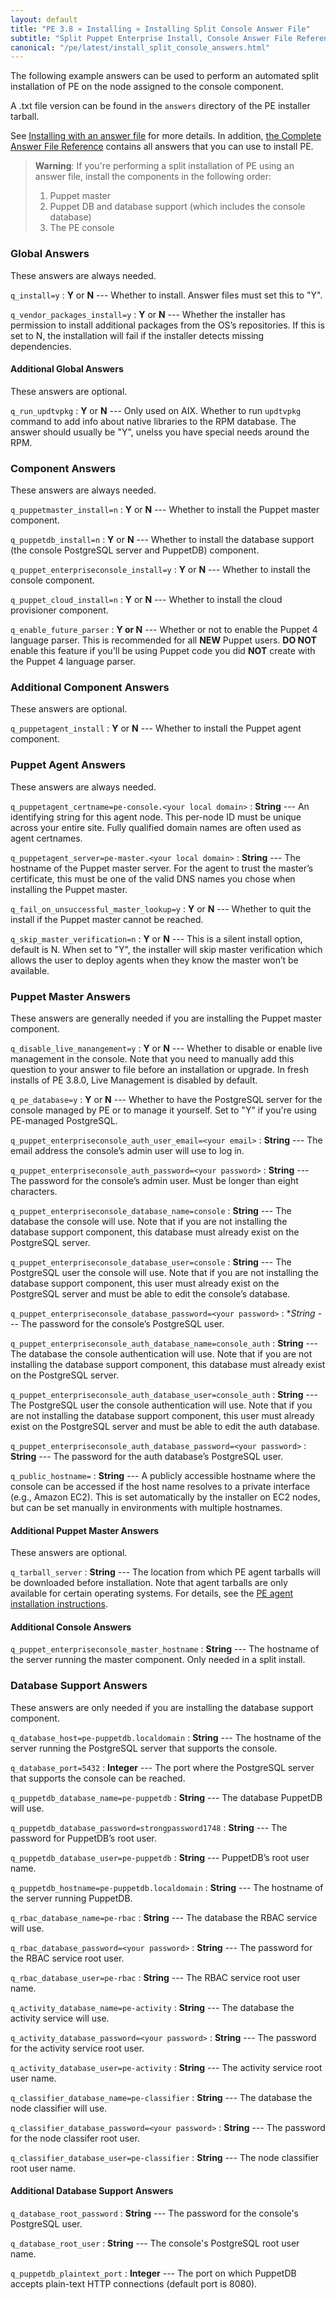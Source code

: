 ```yaml
---
layout: default
title: "PE 3.8 » Installing » Installing Split Console Answer File"
subtitle: "Split Puppet Enterprise Install, Console Answer File Reference"
canonical: "/pe/latest/install_split_console_answers.html"
---
```


The following example answers can be used to perform an automated split installation of PE on the node assigned to the console component.

A .txt file version can be found in the `answers` directory of the PE installer tarball.

See [Installing with an answer file](./install_automated.html) for more details. In addition, [the Complete Answer File Reference](./install_complete_answer_file_reference.html) contains all answers that you can use to install PE.

>**Warning**: If you're performing a split installation of PE using an answer file, install the components in the following order:
>
> 1. Puppet master
> 2. Puppet DB and database support (which includes the console database)
> 3. The PE console

### Global Answers

These answers are always needed.

`q_install=y`
: **Y** or **N** --- Whether to install. Answer files must set this to "Y".

`q_vendor_packages_install=y`
: **Y** or **N** --- Whether the installer has permission to install additional packages from the OS’s repositories. If this is set to N, the installation will fail if the installer detects missing dependencies.

#### Additional Global Answers

These answers are optional.

`q_run_updtvpkg`
: **Y** or **N** --- Only used on AIX. Whether to run `updtvpkg` command to add info about native libraries to the RPM database. The answer should usually be "Y", unelss you have special needs around the RPM.

### Component Answers

These answers are always needed.

`q_puppetmaster_install=n`
: **Y** or **N** --- Whether to install the Puppet master component.

`q_puppetdb_install=n`
: **Y** or **N** --- Whether to install the database support (the console PostgreSQL server and PuppetDB) component.

`q_puppet_enterpriseconsole_install=y`
: **Y** or **N** --- Whether to install the console component.

`q_puppet_cloud_install=n`
: **Y** or **N** --- Whether to install the cloud provisioner component.

`q_enable_future_parser`
: **Y or N** --- Whether or not to enable the Puppet 4 language parser. This is recommended for all **NEW** Puppet users. **DO NOT** enable this feature if you'll be using Puppet code you did **NOT** create with the Puppet 4 language parser.

### Additional Component Answers

These answers are optional.

`q_puppetagent_install`
: **Y** or **N** --- Whether to install the Puppet agent component.

### Puppet Agent Answers
These answers are always needed.

`q_puppetagent_certname=pe-console.<your local domain>`
: **String** --- An identifying string for this agent node. This per-node ID must be unique across your entire site. Fully qualified domain names are often used as agent certnames.

`q_puppetagent_server=pe-master.<your local domain>`
: **String** --- The hostname of the Puppet master server. For the agent to trust the master’s certificate, this must be one of the valid DNS names you chose when installing the Puppet master.

`q_fail_on_unsuccessful_master_lookup=y`
: **Y** or **N** --- Whether to quit the install if the Puppet master cannot be reached.

`q_skip_master_verification=n`
: **Y** or **N** --- This is a silent install option, default is N. When set to "Y", the installer will skip master verification which allows the user to deploy agents when they know the master won’t be available.

### Puppet Master Answers
These answers are generally needed if you are installing the Puppet master component.

`q_disable_live_manangement=y`
: **Y** or **N** --- Whether to disable or enable live management in the console. Note that you need to manually add this question to your answer to file before an installation or upgrade. In fresh installs of PE 3.8.0, Live Management is disabled by default.

`q_pe_database=y`
: **Y** or **N** --- Whether to have the PostgreSQL server for the console managed by PE or to manage it yourself. Set to "Y" if you're using PE-managed PostgreSQL.

`q_puppet_enterpriseconsole_auth_user_email=<your email>`
: **String** --- The email address the console’s admin user will use to log in.

`q_puppet_enterpriseconsole_auth_password=<your password>`
: **String** --- The password for the console’s admin user. Must be longer than eight characters.

`q_puppet_enterpriseconsole_database_name=console`
: **String** --- The database the console will use. Note that if you are not installing the database support component, this database must already exist on the PostgreSQL server.

`q_puppet_enterpriseconsole_database_user=console`
: **String** --- The PostgreSQL user the console will use. Note that if you are not installing the database support component, this user must already exist on the PostgreSQL server and must be able to edit the console’s database.

`q_puppet_enterpriseconsole_database_password=<your password>`
: **String* --- The password for the console’s PostgreSQL user.

`q_puppet_enterpriseconsole_auth_database_name=console_auth`
: **String** --- The database the console authentication will use. Note that if you are not installing the database support component, this database must already exist on the PostgreSQL server.

`q_puppet_enterpriseconsole_auth_database_user=console_auth`
: **String** --- The PostgreSQL user the console authentication will use. Note that if you are not installing the database support component, this user must already exist on the PostgreSQL server and must be able to edit the auth database.

`q_puppet_enterpriseconsole_auth_database_password=<your password>`
: **String** --- The password for the auth database’s PostgreSQL user.

`q_public_hostname=`
: **String** --- A publicly accessible hostname where the console can be accessed if the host name resolves to a private interface (e.g., Amazon EC2). This is set automatically by the installer on EC2 nodes, but can be set manually in environments with multiple hostnames.

#### Additional Puppet Master Answers

These answers are optional.

`q_tarball_server`
: **String** --- The location from which PE agent tarballs will be downloaded before installation. Note that agent tarballs are only available for certain operating systems. For details, see the [PE agent installation instructions](./install_agents.html).

#### Additional Console Answers

`q_puppet_enterpriseconsole_master_hostname`
: **String** --- The hostname of the server running the master component. Only needed in a split install.


### Database Support Answers
These answers are only needed if you are installing the database support component.

`q_database_host=pe-puppetdb.localdomain`
: **String** --- The hostname of the server running the PostgreSQL server that supports the console.

`q_database_port=5432`
: **Integer** --- The port where the PostgreSQL server that supports the console can be reached.

`q_puppetdb_database_name=pe-puppetdb`
: **String** --- The database PuppetDB will use.

`q_puppetdb_database_password=strongpassword1748`
: **String** --- The password for PuppetDB’s root user.

`q_puppetdb_database_user=pe-puppetdb`
: **String** --- PuppetDB’s root user name.

`q_puppetdb_hostname=pe-puppetdb.localdomain`
: **String** --- The hostname of the server running PuppetDB.

`q_rbac_database_name=pe-rbac`
: **String** --- The database the RBAC service will use.

`q_rbac_database_password=<your password>`
: **String** --- The password for the RBAC service root user.

`q_rbac_database_user=pe-rbac`
: **String** --- The RBAC service root user name.

`q_activity_database_name=pe-activity`
: **String** --- The database the activity service will use.

`q_activity_database_password=<your password>`
: **String** --- The password for the activity service root user.

`q_activity_database_user=pe-activity`
: **String** --- The activity service root user name.

`q_classifier_database_name=pe-classifier`
: **String** --- The database the node classifier will use.

`q_classifier_database_password=<your password>`
: **String** --- The password for the node classifer root user.

`q_classifier_database_user=pe-classifier`
: **String** --- The node classifier root user name.

#### Additional Database Support Answers

`q_database_root_password`
: **String** --- The password for the console's PostgreSQL user.

`q_database_root_user`
: **String** --- The console's PostgreSQL root user name.

`q_puppetdb_plaintext_port`
: **Integer** --- The port on which PuppetDB accepts plain-text HTTP connections (default port is 8080).
